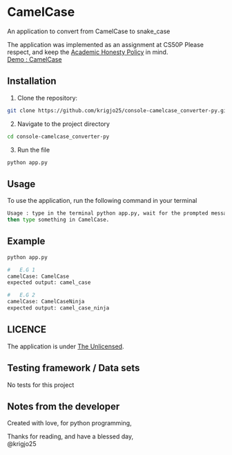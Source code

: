# CamelCase
An application to convert from CamelCase to snake_case

The application was implemented as an assignment at CS50P
Please respect, and keep the [Academic Honesty Policy](https://cs50.harvard.edu/x/2023/honesty/) in mind.<br>
[Demo : CamelCase](https://cs50.harvard.edu/python/2022/psets/2/camel/)

## Installation

1. Clone the repository:
```sh
git clone https://github.com/krigjo25/console-camelcase_converter-py.git
```

2. Navigate to the project directory
```sh
cd console-camelcase_converter-py
```

3. Run the file
```sh
python app.py
```

##  Usage

To use the application, run the following command in your terminal

```sh
Usage : type in the terminal python app.py, wait for the prompted message
then type something in CamelCase.
```

## Example

```sh
python app.py

#   E.G 1
camelCase: CamelCase
expected output: camel_case

#   E.G 2
camelCase: CamelCaseNinja
expected output: camel_case_ninja
```

## LICENCE

The application is under [The Unlicensed](./LICENCE).

##  Testing framework / Data sets

No tests for this project

## Notes from the developer

Created with love, for python programming,

Thanks for reading, and have a blessed day,<br>
@krigjo25